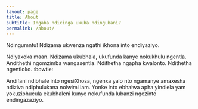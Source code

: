 ```yaml
---
layout: page
title: About
subtitle: Ingaba ndicinga ukuba ndingubani?
permalink: /about/
---
```


Ndingumntu! Ndizama ukwenza ngathi ikhona into endiyaziyo.

Ndiyaxoka maan. Ndizama ukubhala, ukufunda kanye nokukhulu ngentla.
Andithethi ngomzimba wangasentla. Ndithetha ngapha kwalonto. Ndithetha
ngentloko. :bowtie:

Andifani ndibhale into ngesiXhosa, ngenxa yalo nto ngamanye amaxesha ndiziva
ndiphulukana nolwimi lam. Yonke into ebhalwa apha yindlela yam yokuziphucula
ekubhaleni kunye nokufunda lubanzi ngezinto endingazaziyo.
